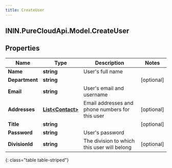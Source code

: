 ```yaml
---
title: CreateUser
---
```

## ININ.PureCloudApi.Model.CreateUser

## Properties

|Name | Type | Description | Notes|
|------------ | ------------- | ------------- | -------------|
| **Name** | **string** | User&#39;s full name | |
| **Department** | **string** |  | [optional] |
| **Email** | **string** | User&#39;s email and username | |
| **Addresses** | [**List&lt;Contact&gt;**](Contact.html) | Email addresses and phone numbers for this user | [optional] |
| **Title** | **string** |  | [optional] |
| **Password** | **string** | User&#39;s password | |
| **DivisionId** | **string** | The division to which this user will belong | [optional] |
{: class="table table-striped"}


